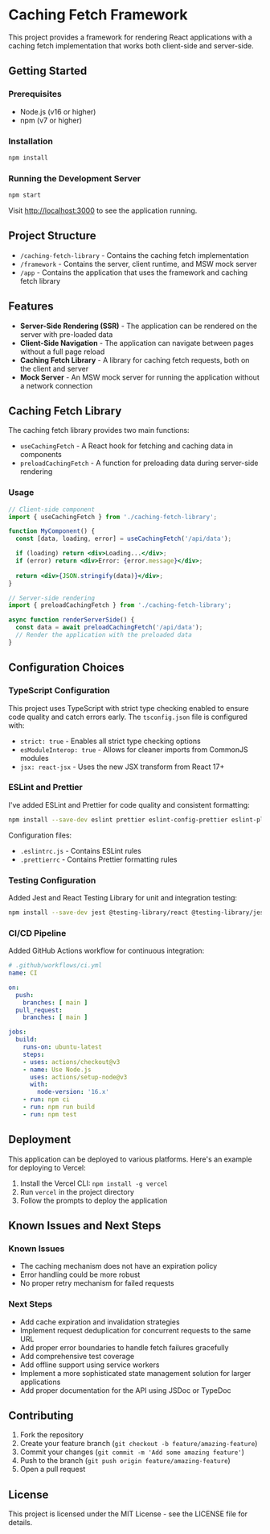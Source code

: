 # Caching Fetch Framework

This project provides a framework for rendering React applications with a caching fetch implementation that works both client-side and server-side.

## Getting Started

### Prerequisites

- Node.js (v16 or higher)
- npm (v7 or higher)

### Installation

```bash
npm install
```

### Running the Development Server

```bash
npm start
```

Visit [http://localhost:3000](http://localhost:3000) to see the application running.

## Project Structure

- `/caching-fetch-library` - Contains the caching fetch implementation
- `/framework` - Contains the server, client runtime, and MSW mock server
- `/app` - Contains the application that uses the framework and caching fetch library

## Features

- **Server-Side Rendering (SSR)** - The application can be rendered on the server with pre-loaded data
- **Client-Side Navigation** - The application can navigate between pages without a full page reload
- **Caching Fetch Library** - A library for caching fetch requests, both on the client and server
- **Mock Server** - An MSW mock server for running the application without a network connection

## Caching Fetch Library

The caching fetch library provides two main functions:

- `useCachingFetch` - A React hook for fetching and caching data in components
- `preloadCachingFetch` - A function for preloading data during server-side rendering

### Usage

```jsx
// Client-side component
import { useCachingFetch } from './caching-fetch-library';

function MyComponent() {
  const [data, loading, error] = useCachingFetch('/api/data');

  if (loading) return <div>Loading...</div>;
  if (error) return <div>Error: {error.message}</div>;
  
  return <div>{JSON.stringify(data)}</div>;
}

// Server-side rendering
import { preloadCachingFetch } from './caching-fetch-library';

async function renderServerSide() {
  const data = await preloadCachingFetch('/api/data');
  // Render the application with the preloaded data
}
```

## Configuration Choices

### TypeScript Configuration

This project uses TypeScript with strict type checking enabled to ensure code quality and catch errors early. The `tsconfig.json` file is configured with:

- `strict: true` - Enables all strict type checking options
- `esModuleInterop: true` - Allows for cleaner imports from CommonJS modules
- `jsx: react-jsx` - Uses the new JSX transform from React 17+

### ESLint and Prettier

I've added ESLint and Prettier for code quality and consistent formatting:

```bash
npm install --save-dev eslint prettier eslint-config-prettier eslint-plugin-react eslint-plugin-react-hooks @typescript-eslint/eslint-plugin @typescript-eslint/parser
```

Configuration files:
- `.eslintrc.js` - Contains ESLint rules
- `.prettierrc` - Contains Prettier formatting rules

### Testing Configuration

Added Jest and React Testing Library for unit and integration testing:

```bash
npm install --save-dev jest @testing-library/react @testing-library/jest-dom jest-environment-jsdom
```

### CI/CD Pipeline

Added GitHub Actions workflow for continuous integration:

```yaml
# .github/workflows/ci.yml
name: CI

on:
  push:
    branches: [ main ]
  pull_request:
    branches: [ main ]

jobs:
  build:
    runs-on: ubuntu-latest
    steps:
    - uses: actions/checkout@v3
    - name: Use Node.js
      uses: actions/setup-node@v3
      with:
        node-version: '16.x'
    - run: npm ci
    - run: npm run build
    - run: npm test
```

## Deployment

This application can be deployed to various platforms. Here's an example for deploying to Vercel:

1. Install the Vercel CLI: `npm install -g vercel`
2. Run `vercel` in the project directory
3. Follow the prompts to deploy the application

## Known Issues and Next Steps

### Known Issues

- The caching mechanism does not have an expiration policy
- Error handling could be more robust
- No proper retry mechanism for failed requests

### Next Steps

- Add cache expiration and invalidation strategies
- Implement request deduplication for concurrent requests to the same URL
- Add proper error boundaries to handle fetch failures gracefully
- Add comprehensive test coverage
- Add offline support using service workers
- Implement a more sophisticated state management solution for larger applications
- Add proper documentation for the API using JSDoc or TypeDoc

## Contributing

1. Fork the repository
2. Create your feature branch (`git checkout -b feature/amazing-feature`)
3. Commit your changes (`git commit -m 'Add some amazing feature'`)
4. Push to the branch (`git push origin feature/amazing-feature`)
5. Open a pull request

## License

This project is licensed under the MIT License - see the LICENSE file for details.